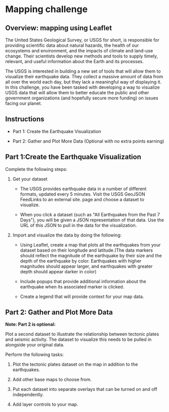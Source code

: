 # Mapping challenge

## Overview: mapping using Leaflet

The United States Geological Survey, or USGS for short, is responsible for providing scientific data about natural hazards, the health of our ecosystems and environment, and the impacts of climate and land-use change. Their scientists develop new methods and tools to supply timely, relevant, and useful information about the Earth and its processes.

The USGS is interested in building a new set of tools that will allow them to visualize their earthquake data. They collect a massive amount of data from all over the world each day, but they lack a meaningful way of displaying it. In this challenge, you have been tasked with developing a way to visualize USGS data that will allow them to better educate the public and other government organizations (and hopefully secure more funding) on issues facing our planet.

## Instructions

- Part 1: Create the Earthquake Visualization

- Part 2: Gather and Plot More Data (Optional with no extra points earning)

## Part 1:Create the Earthquake Visualization

Complete the following steps:

1.	Get your dataset
    
    - The USGS provides earthquake data in a number of different formats, updated every 5 minutes. Visit the USGS GeoJSON FeedLinks to an external site. page and choose a dataset to visualize.
            
    - When you click a dataset (such as "All Earthquakes from the Past 7 Days"), you will be given a JSON representation of that data. Use the URL of this JSON to pull in the data for the visualization.

2.	Import and visualize the data by doing the following:
    
    - Using Leaflet, create a map that plots all the earthquakes from your dataset based on their longitude and latitude.(The data markers should reflect the magnitude of the earthquake by their size and the depth of the earthquake by color. Earthquakes with higher magnitudes should appear larger, and earthquakes with greater depth should appear darker in color)

    - Include popups that provide additional information about the earthquake when its associated marker is clicked.

    - Create a legend that will provide context for your map data.

## Part 2: Gather and Plot More Data

**Note: Part 2 is optional:**

Plot a second dataset to illustrate the relationship between tectonic plates and seismic activity. The dataset to visualize this needs to be pulled in alongside your original data.

 Perform the following tasks:

1. Plot the tectonic plates dataset on the map in addition to the earthquakes.

2. Add other base maps to choose from.

3. Put each dataset into separate overlays that can be turned on and off independently.

4. Add layer controls to your map.


